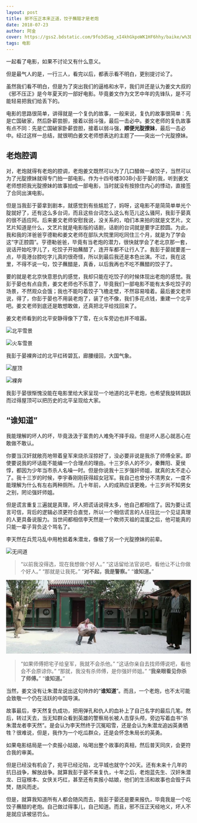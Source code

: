 ```yaml
---
layout: post
title: 邪不压正本来正道，饺子蘸醋才是老炮
date: 2018-07-23
author: 阿金
cover: https://gss2.bdstatic.com/9fo3dSag_xI4khGkpoWK1HF6hhy/baike/w%3D268%3Bg%3D0/sign=5f2caac89cef76c6d0d2fc2da52d9ac7/2f738bd4b31c87011b7aca0f2b7f9e2f0608ff0f.jpg
tags: 电影
---
```


一起看了电影，如果不讨论又有什么意义。

但是最气人的是，一行三人，看完以后，都表示看不明白，更别提讨论了。

虽然我们看不明白，但是为了突出我们的逼格和水平，我们并还是认为姜文大叔的《邪不压正》是今年夏天的一部好电影。毕竟姜文作为文艺中年的先锋队，是不可能轻易把我们给丢下的。

电影的思路很简单，讲得就是一个复仇的故事，一般来说，复仇的故事很简单：先是亡国破家，然后卧薪尝胆，接着以弱斗强，最后一击必中。姜文老师的复仇故事有点不同：先是亡国破家卧薪尝胆，接着以弱斗强，**顺便光腚撩妹**，最后一击必中。经过这样一总结，就很明白姜文老师想表达的主题了——突出一个光腚撩妹。

## 老炮腔调

对，老炮就得有老炮的腔调，老炮姜文既然可以为了几口醋做一桌饺子，当然可以为了光腚撩妹就得专门拍一部电影。作为十四号楼303B小彭于晏的我，听到姜文老师想把我光腚撩妹的故事拍成一部电影，当时就没有按捺住内心的悸动，直接签了合同出演电影。

但是当我彭于晏拿到剧本，就感觉到有些尴尬了，妈呀，这电影不是简简单单光个腚就好了，还有这么多台词，而且这些台词怎么这么有范儿这么骚阿，我彭于晏真的很不适应阿。后来姜文老师安慰我说，没关系的，咱们本来拍的就是文艺片。文艺片知道是什么，文艺片就是电影版的话剧，话剧的台词就是要字正腔圆。为此，我和我的洋爸爸亨德勒和姜文老师在部队大院里同吃同住三个月，就是为了学会这“字正腔圆”。亨德勒爸爸，毕竟有当老炮的潜力，很快就学会了老北京那一套，说话开始吃字儿了，吃饺子开始蘸醋了，连开车都不让行人了。我彭于晏就要差一点，毕竟港台腔吃字儿真的很奇怪，所以到最后我还是本色出演。不过，我在这里，不得不说一句，饺子蘸醋是，真香，以后我再也不吃不蘸醋的饺子了。

要的就是老北京快意恩仇的感觉，我却只能在吃饺子的时候体现出老炮的感觉。我彭于晏也有点自责，姜文老师也不乐意了，毕竟我们一部电影不能有太多吃饺子的场景，不然观众会饿；我也不能叼着饺子飞檐走壁，不然容易噎着。最后姜文老师说，得了，你彭于晏也不用装老炮了，装了也不像，我们多花点钱，重建一个北平吧。姜文老师到底还是敢想敢做，还真把北平给找回来了。

姜文老师看到的北平安静得像下了雪，在火车旁边也并不喧嚣。

![北平雪景](https://ss1.baidu.com/6ONXsjip0QIZ8tyhnq/it/u=767572726,57335583&fm=173&app=25&f=JPEG?w=640&h=266&s=1432539579041753D570C90C030060CB)

![火车雪景](https://ss2.baidu.com/6ONYsjip0QIZ8tyhnq/it/u=3750339926,2623838241&fm=173&app=25&f=JPEG?w=640&h=267&s=75D0599B77317C210458C1DC030000B7)

我彭于晏裸奔过的北平红砖碧瓦，廊腰缦回，大国气象。

![屋顶](https://ss2.baidu.com/6ONYsjip0QIZ8tyhnq/it/u=3001536509,3504034341&fm=173&app=25&f=JPEG?w=640&h=267&s=C1A29D515CE918052011C8610300F0F3)

![裸奔](https://5b0988e595225.cdn.sohucs.com/images/20180714/16460fcd83de4f5a97030cc2ce0e940a.jpeg)

我彭于晏很惭愧没能在电影里给大家呈现一个地道的北平老炮，也希望我旋转跳跃而过得屋顶可以把历史的北平呈现给大家。

## “谁知道”

我能理解的坏人的坏，毕竟汲汲于富贵的人难免不择手段。但是坏人恶心就恶心在敢做不敢认。

你要当汉奸就敞亮地带着皇军来烧杀淫掠好了，没必要非说是我杀了师傅全家。即使要说我的坏话能不能编一个合理点的理由。十三岁杀人的不少，秦舞阳、夏侯惇，都因为少年当市杀人名噪一时。但是你说我十三岁强奸师姐，就真的太不走心了。我十三岁的时候，李宇春刚刚获得超女冠军。我自己也曾分不清男女，一度不能理解为什么有左右两种厕所。几十年前，人的成熟应该更晚，十三岁尚不知男女之别，罔论强奸师姐。

但是谎言重复三遍就是真理，坏人把谎话说得太多，他自己都相信了。因为要让谎言可信，背后的逻辑必须更符合直觉，所以一个相信谎言的人往往比一个见证真理的人更具备说服力。当世间都相信李天然是一个欺师灭祖的混蛋之后，他可能真的只能一辈子背负这个骂名了。

李天然在兵荒马乱中用枪抵着朱潜龙，像极了另一个光腚撩妹的前辈。

![无间道](https://timgsa.baidu.com/timg?image&quality=80&size=b9999_10000&sec=1532415905781&di=b1c0bb1dc7df05a537b97144adc736a8&imgtype=0&src=http%3A%2F%2Fshp.qpic.cn%2Fqqvideo_ori%2F0%2Ft03156flmr2_496_280%2F0)
> “以前我没得选，现在我想做个好人。” “这话留给法官说吧，看他让不让你做个好人。” “那就是让我死。” “**对不起，我是警察。**” “**谁知道。**”

![对枪](/post_img/2018-07-24/duiqiang.jpg "poster")
> “如果师傅把宅子给皇军，我就不会杀他。” “这话你亲自去找师傅说吧，看他会不会原谅你。” “那就，我没有杀师傅，是你强奸师姐。” “**我亲眼看见你杀了师傅。**” “**谁知道。**”

当然，姜文没有让朱潜龙说出这句帅炸的“**谁知道**”。而且，一个老炮，也不太可能会致敬一个仍在活跃的中国导演。

故事最后，李天然复仇成功，把用弹孔和仇人的血补上了自己名字的最后几笔。然后，转过天去，当无知群众看到英雄的警察局长被人击穿头颅，旁边写着血书“杀朱潜龙者李天然”。是会认为李天然终于沉冤昭雪，还是会认为朱潜龙追凶英勇牺牲？很难说，但是，我作为一个吃瓜群众，还是会怀念朱局长的英勇。

如果电影结局是一个卖报小姑娘，吆喝出整个故事的真相，然后普天同庆，会更符合我的审美。

但是已经没有机会了，宛平已经沦陷，北平城也就守个20天。还有未来十几年的抗日战争，解放战争。就算我彭于晏不来复仇，十年之后，老炮蓝先生、汉奸朱潜龙、日寇根本、女侠关巧红，甚至还有卖报小姑娘，他们的生活和故事也会毁于兵燹，随风而走。

但是，就算我知道所有人都会随风而去，我彭于晏还是要来报仇，毕竟我是一个吃饺子蘸醋的老炮。自己做过得事儿，自己知道。而且，邪不压正天经地义，坏人不是就应该被惩罚么。
